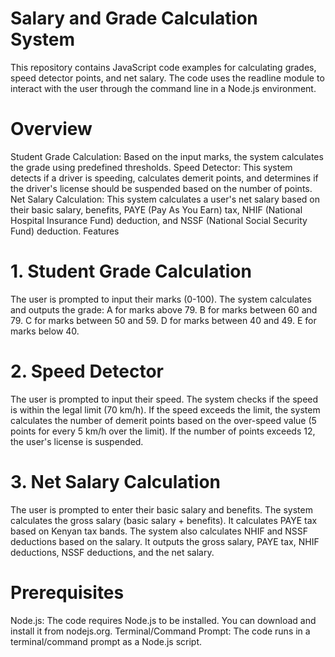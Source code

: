 # Salary and Grade Calculation System

This repository contains JavaScript code examples for calculating grades, speed detector points, and net salary. The code uses the readline module to interact with the user through the command line in a Node.js environment.

# Overview

Student Grade Calculation: Based on the input marks, the system calculates the grade using predefined thresholds.
Speed Detector: This system detects if a driver is speeding, calculates demerit points, and determines if the driver's license should be suspended based on the number of points.
Net Salary Calculation: This system calculates a user's net salary based on their basic salary, benefits, PAYE (Pay As You Earn) tax, NHIF (National Hospital Insurance Fund) deduction, and NSSF (National Social Security Fund) deduction.
Features

# 1. Student Grade Calculation

The user is prompted to input their marks (0-100).
The system calculates and outputs the grade:
A for marks above 79.
B for marks between 60 and 79.
C for marks between 50 and 59.
D for marks between 40 and 49.
E for marks below 40.

# 2. Speed Detector

The user is prompted to input their speed.
The system checks if the speed is within the legal limit (70 km/h).
If the speed exceeds the limit, the system calculates the number of demerit points based on the over-speed value (5 points for every 5 km/h over the limit).
If the number of points exceeds 12, the user's license is suspended.

# 3. Net Salary Calculation

The user is prompted to enter their basic salary and benefits.
The system calculates the gross salary (basic salary + benefits).
It calculates PAYE tax based on Kenyan tax bands.
The system also calculates NHIF and NSSF deductions based on the salary.
It outputs the gross salary, PAYE tax, NHIF deductions,
NSSF deductions, and the net salary.

# Prerequisites

Node.js: The code requires Node.js to be installed. You
can download and install it from nodejs.org.
Terminal/Command Prompt: The code runs in a terminal/command prompt as a Node.js script.
